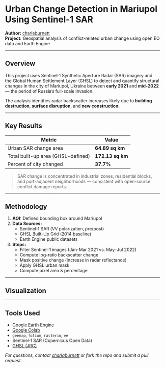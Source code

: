 # Urban Change Detection in Mariupol Using Sentinel-1 SAR

**Author:** [charlaburnett](https://github.com/charlaburnett)  
**Project:** Geospatial analysis of conflict-related urban change using open EO data and Earth Engine

---

## Overview

This project uses Sentinel‑1 Synthetic Aperture Radar (SAR) imagery and the Global Human Settlement Layer (GHSL) to detect and quantify structural changes in the city of Mariupol, Ukraine 
between **early 2021** and **mid‑2022** — the period of Russia’s full-scale invasion.

The analysis identifies radar backscatter increases likely due to **building destruction**, **surface disruption**, and **new construction**.

---

## Key Results

| Metric                             | Value              |
|------------------------------------|--------------------|
| Urban SAR change area              | **64.89 sq km**    |
| Total built-up area (GHSL-defined) | **172.13 sq km**   |
| Percent of city changed            | **37.7%**          |

> SAR change is concentrated in industrial zones, residential blocks, and port-adjacent neighborhoods — consistent with open-source conflict damage reports.

---

## Methodology

1. **AOI:** Defined bounding box around Mariupol
2. **Data Sources:**
   - Sentinel‑1 SAR (VV polarization, pre/post)
   - GHSL Built-Up Grid (2014 baseline)
   - Earth Engine public datasets
3. **Steps:**
   - Filter Sentinel‑1 images (Jan–Mar 2021 vs. May–Jul 2022)
   - Compute log-ratio backscatter change
   - Mask positive change (increase in radar reflectance)
   - Apply GHSL urban mask
   - Compute pixel area & percentage

---

## Visualization


---

## Tools Used

- [Google Earth Engine](https://earthengine.google.com/)
- [Google Colab](https://colab.research.google.com/)
- `geemap`, `folium`, `rasterio`, `ee`
- Sentinel‑1 SAR (Copernicus Open Data)
- [GHSL (JRC)](https://ghsl.jrc.ec.europa.eu/)


*For questions, contact [charlaburnett](https://github.com/charlaburnett) or fork the repo and submit a pull request.*

